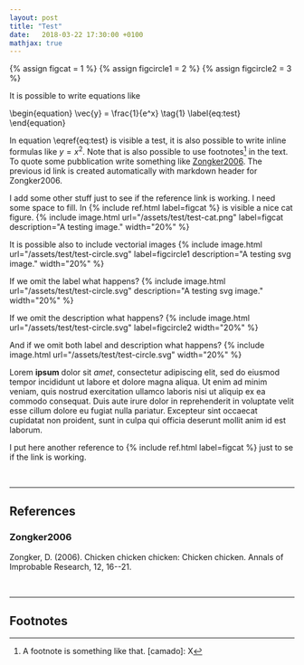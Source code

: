 ```yaml
---
layout: post
title: "Test"
date:   2018-03-22 17:30:00 +0100
mathjax: true
---
```

{% assign figcat = 1 %}
{% assign figcircle1 = 2 %}
{% assign figcircle2 = 3 %}

It is possible to write equations like

\begin{equation}
	\vec{y} = \frac{1}{e^x} \tag{1}
	\label{eq:test}
\end{equation}

In equation \eqref{eq:test} is visible a test, it is also possible to
write inline formulas like $y=x^2$. Note that is also possible to use
footnotes[^fn1] in the text. To quote some pubblication write
something like [Zongker2006](#zongker2006). The previous id link is created automatically with markdown header for Zongker2006.

I add some other stuff just to see if the reference link is working.
I need some space to fill. In {% include ref.html label=figcat %} is visible a nice cat figure.
{% include image.html url="/assets/test/test-cat.png" label=figcat description="A testing image." width="20%" %}

It is possible also to include vectorial images
{% include image.html url="/assets/test/test-circle.svg" label=figcircle1 description="A testing svg image." width="20%" %}

If we omit the label what happens?
{% include image.html url="/assets/test/test-circle.svg" description="A testing svg image." width="20%" %}

If we omit the description what happens?
{% include image.html url="/assets/test/test-circle.svg" label=figcircle2 width="20%" %}

And if we omit both label and description what happens?
{% include image.html url="/assets/test/test-circle.svg" width="20%" %}

Lorem **ipsum** dolor sit *amet*, consectetur adipiscing elit, sed do eiusmod tempor incididunt ut labore et dolore magna aliqua. Ut enim ad minim veniam, quis nostrud exercitation ullamco laboris nisi ut aliquip ex ea commodo consequat. Duis aute irure dolor in reprehenderit in voluptate velit esse cillum dolore eu fugiat nulla pariatur. Excepteur sint occaecat cupidatat non proident, sunt in culpa qui officia deserunt mollit anim id est laborum.

I put here another reference to {% include ref.html label=figcat %} just to se if the link is working.

<br>

---

## References

### Zongker2006
Zongker, D. (2006). Chicken chicken chicken: Chicken chicken. Annals of Improbable Research, 12, 16--21.

<br>

---

## Footnotes

[^fn1]: A footnote is something like that.
[camado]: X
